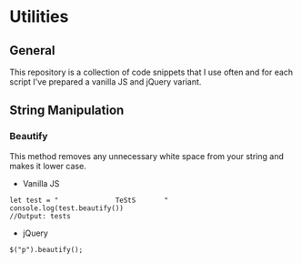 # Utilities
## General
This repository is a collection of code snippets that I use often and for each script I've prepared a vanilla JS and jQuery variant.
## String Manipulation
### Beautify
This method removes any unnecessary white space from your string and makes it lower case.
- Vanilla JS
```
let test = "              TeStS       "
console.log(test.beautify())
//Output: tests
```
- jQuery
```
$("p").beautify();
```
